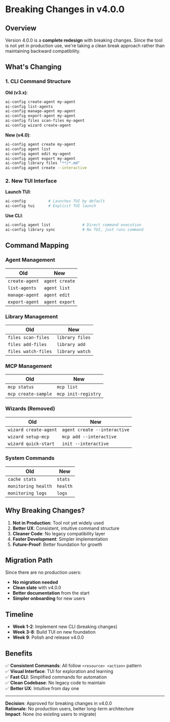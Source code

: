 # Breaking Changes in v4.0.0

## Overview

Version 4.0.0 is a **complete redesign** with breaking changes. Since the tool is not yet in production use, we're taking a clean break approach rather than maintaining backward compatibility.

## What's Changing

### 1. CLI Command Structure

**Old (v3.x)**:
```bash
ai-config create-agent my-agent
ai-config list-agents
ai-config manage-agent my-agent
ai-config export-agent my-agent
ai-config files scan-files my-agent
ai-config wizard create-agent
```

**New (v4.0)**:
```bash
ai-config agent create my-agent
ai-config agent list
ai-config agent edit my-agent
ai-config agent export my-agent
ai-config library files "**/*.md"
ai-config agent create --interactive
```

### 2. New TUI Interface

**Launch TUI**:
```bash
ai-config          # Launches TUI by default
ai-config tui      # Explicit TUI launch
```

**Use CLI**:
```bash
ai-config agent list              # Direct command execution
ai-config library sync            # No TUI, just runs command
```

## Command Mapping

### Agent Management
| Old | New |
|-----|-----|
| `create-agent` | `agent create` |
| `list-agents` | `agent list` |
| `manage-agent` | `agent edit` |
| `export-agent` | `agent export` |

### Library Management
| Old | New |
|-----|-----|
| `files scan-files` | `library files` |
| `files add-files` | `library add` |
| `files watch-files` | `library watch` |

### MCP Management
| Old | New |
|-----|-----|
| `mcp status` | `mcp list` |
| `mcp create-sample` | `mcp init-registry` |

### Wizards (Removed)
| Old | New |
|-----|-----|
| `wizard create-agent` | `agent create --interactive` |
| `wizard setup-mcp` | `mcp add --interactive` |
| `wizard quick-start` | `init --interactive` |

### System Commands
| Old | New |
|-----|-----|
| `cache stats` | `stats` |
| `monitoring health` | `health` |
| `monitoring logs` | `logs` |

## Why Breaking Changes?

1. **Not in Production**: Tool not yet widely used
2. **Better UX**: Consistent, intuitive command structure
3. **Cleaner Code**: No legacy compatibility layer
4. **Faster Development**: Simpler implementation
5. **Future-Proof**: Better foundation for growth

## Migration Path

Since there are no production users:
- **No migration needed**
- **Clean slate** with v4.0.0
- **Better documentation** from the start
- **Simpler onboarding** for new users

## Timeline

- **Week 1-2**: Implement new CLI (breaking changes)
- **Week 3-8**: Build TUI on new foundation
- **Week 9**: Polish and release v4.0.0

## Benefits

✅ **Consistent Commands**: All follow `<resource> <action>` pattern  
✅ **Visual Interface**: TUI for exploration and learning  
✅ **Fast CLI**: Simplified commands for automation  
✅ **Clean Codebase**: No legacy code to maintain  
✅ **Better UX**: Intuitive from day one  

---

**Decision**: Approved for breaking changes in v4.0.0  
**Rationale**: No production users, better long-term architecture  
**Impact**: None (no existing users to migrate)

